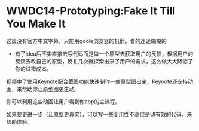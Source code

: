 # WWDC14-Prototyping:Fake It Till You Make It

这篇没有官方中文字幕，只能用goole浏览器的机翻，看的迷迷糊糊的

- 有了idea后不实直接去写代码而是做一个原型去获取用户的反馈，根据用户的反馈去改自己的原型，反复几次就探索出来了用户的需求，这么做大大降低了你的试错成本。

视频中了使用Keynote配合截图功能快速制作一些原型图出来，Keynote还支持动画，来帮助你让原型图更生动。

你可以利用这些动画让用户看到你app的主流程。

如果要更进一步（让原型更真实），可以写一些复用性不高但是UI有效的代码，来帮助体验。

